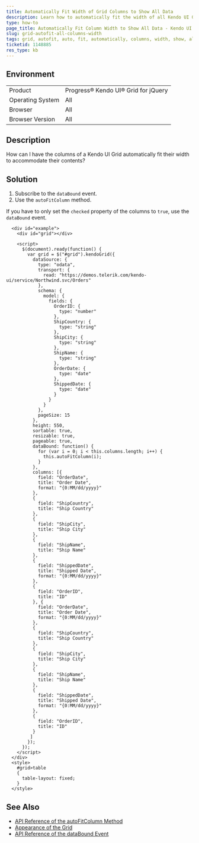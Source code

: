 ```yaml
---
title: Automatically Fit Width of Grid Columns to Show All Data
description: Learn how to automatically fit the width of all Kendo UI Grid columns to show all data.
type: how-to
page_title: Automatically Fit Column Width to Show All Data - Kendo UI for jQuery Data Grid
slug: grid-autofit-all-columns-width
tags: grid, autofit, auto, fit, automatically, columns, width, show, all, data
ticketid: 1148885
res_type: kb
---
```


## Environment

<table>
 <tr>
  <td>Product</td>
  <td>Progress® Kendo UI® Grid for jQuery</td>
 </tr>
 <tr>
  <td>Operating System</td>
  <td>All</td>
 </tr>
 <tr>
  <td>Browser</td>
  <td>All</td>
 </tr>
 <tr>
  <td>Browser Version</td>
  <td>All</td>
 </tr>
</table>

## Description

How can I have the columns of a Kendo UI Grid automatically fit their width to accommodate their contents?

## Solution

1. Subscribe to the `dataBound` event.
1. Use the `autoFitColumn` method.

If you have to only set the `checked` property of the columns to `true`, use the `dataBound` event.

```dojo
  <div id="example">
    <div id="grid"></div>

    <script>
      $(document).ready(function() {
        var grid = $("#grid").kendoGrid({
          dataSource: {
            type: "odata",
            transport: {
              read: "https://demos.telerik.com/kendo-ui/service/Northwind.svc/Orders"
            },
            schema: {
              model: {
                fields: {
                  OrderID: {
                    type: "number"
                  },
                  ShipCountry: {
                    type: "string"
                  },
                  ShipCity: {
                    type: "string"
                  },
                  ShipName: {
                    type: "string"
                  },
                  OrderDate: {
                    type: "date"
                  },
                  ShippedDate: {
                    type: "date"
                  }
                }
              }
            },
            pageSize: 15
          },
          height: 550,
          sortable: true,
          resizable: true,
          pageable: true,
          dataBound: function() {
            for (var i = 0; i < this.columns.length; i++) {
              this.autoFitColumn(i);
            }
          },
          columns: [{
            field: "OrderDate",
            title: "Order Date",
            format: "{0:MM/dd/yyyy}"
          },
          {
            field: "ShipCountry",
            title: "Ship Country"
          },
          {
            field: "ShipCity",
            title: "Ship City"
          },
          {
            field: "ShipName",
            title: "Ship Name"
          },
          {
            field: "ShippedDate",
            title: "Shipped Date",
            format: "{0:MM/dd/yyyy}"
          },
          {
            field: "OrderID",
            title: "ID"
          }, {
            field: "OrderDate",
            title: "Order Date",
            format: "{0:MM/dd/yyyy}"
          },
          {
            field: "ShipCountry",
            title: "Ship Country"
          },
          {
            field: "ShipCity",
            title: "Ship City"
          },
          {
            field: "ShipName",
            title: "Ship Name"
          },
          {
            field: "ShippedDate",
            title: "Shipped Date",
            format: "{0:MM/dd/yyyy}"
          },
          {
            field: "OrderID",
            title: "ID"
          }
         ]
        });
      });
    </script>
  </div>
  <style>
    #grid>table
    {
      table-layout: fixed;
    }
  </style>
```

## See Also

* [API Reference of the autoFitColumn Method](https://docs.telerik.com/kendo-ui/api/javascript/ui/grid/methods/autofitcolumn)
* [Appearance of the Grid](https://docs.telerik.com/kendo-ui/controls/grid/appearance#width)
* [API Reference of the dataBound Event](https://docs.telerik.com/kendo-ui/api/javascript/ui/grid/events/databound)
